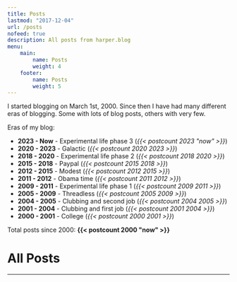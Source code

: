 ```yaml
---
title: Posts
lastmod: "2017-12-04"
url: /posts
nofeed: true
description: All posts from harper.blog
menu:
    main:
        name: Posts
        weight: 4
    footer:
        name: Posts
        weight: 5
---
```


I started blogging on March 1st, 2000. Since then I have had many different eras of blogging. Some with lots of blog posts, others with very few.

Eras of my blog:

-   **2023 - Now** - Experimental life phase 3 (_{{< postcount 2023 "now" >}}_)
-   **2020 - 2023** - Galactic (_{{< postcount 2020 2023 >}}_)
-   **2018 - 2020** - Experimental life phase 2 (_{{< postcount 2018 2020 >}}_)
-   **2015 - 2018** - Paypal (_{{< postcount 2015 2018 >}}_)
-   **2012 - 2015** - Modest (_{{< postcount 2012 2015 >}}_)
-   **2011 - 2012** - Obama time (_{{< postcount 2011 2012 >}}_)
-   **2009 - 2011** - Experimental life phase 1 (_{{< postcount 2009 2011 >}}_)
-   **2005 - 2009** - Threadless (_{{< postcount 2005 2009 >}}_)
-   **2004 - 2005** - Clubbing and second job (_{{< postcount 2004 2005 >}}_)
-   **2001 - 2004** - Clubbing and first job (_{{< postcount 2001 2004 >}}_)
-   **2000 - 2001** - College (_{{< postcount 2000 2001 >}}_)

Total posts since 2000: **{{< postcount 2000 "now" >}}**

# All Posts

---
